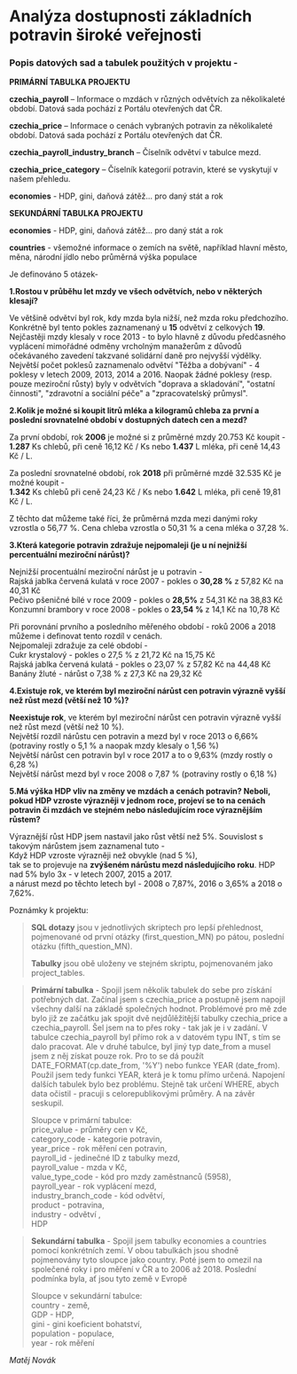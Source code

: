 # Analýza dostupnosti základních potravin široké veřejnosti

 ### Popis datových sad a tabulek použitých v projektu -    
 
   
 **PRIMÁRNÍ TABULKA PROJEKTU**   
   
 **czechia_payroll** – Informace o mzdách v různých odvětvích za několikaleté období. Datová sada pochází z Portálu otevřených dat ČR.      
   
 **czechia_price** – Informace o cenách vybraných potravin za několikaleté období. Datová sada pochází z Portálu otevřených dat ČR.     
   
**czechia_payroll_industry_branch** – Číselník odvětví v tabulce mezd.      
   
**czechia_price_category** – Číselník kategorií potravin, které se vyskytují v našem přehledu.    
  
**economies** - HDP, gini, daňová zátěž... pro daný stát a rok   

**SEKUNDÁRNÍ TABULKA PROJEKTU**  
  
**economies** - HDP, gini, daňová zátěž... pro daný stát a rok   
  
**countries** - všemožné informace o zemích na světě, například hlavní město, měna, národní jídlo nebo průměrná výška populace


	
Je definováno 5 otázek-  
  
**1.Rostou v průběhu let mzdy ve všech odvětvích, nebo v některých klesají?**		
  
 Ve většině odvětví byl rok, kdy mzda byla nižší, než mzda roku předchozího.  
 Konkrétně byl tento pokles zaznamenaný u **15** odvětví z celkových **19**.  
 Nejčastěji mzdy klesaly v roce 2013 - to bylo hlavně z důvodu předčasného vyplácení mimořádné odměny vrcholným manažerům z důvodů očekávaného zavedení takzvané solidární daně pro nejvyšší výdělky.  
 Největší počet poklesů zaznamenalo odvětví "Těžba a dobývaní" - 4 poklesy v letech 2009, 2013, 2014 a 2016. Naopak žádné poklesy (resp. pouze meziroční růsty) byly v odvětvích "doprava a skladování", "ostatní činnosti", "zdravotní a sociální péče" a "zpracovatelský průmysl".
  
**2.Kolik je možné si koupit litrů mléka a kilogramů chleba za první a poslední srovnatelné období v dostupných datech cen a mezd?**		
  
Za první období, rok **2006** je možné si z průměrné mzdy 20.753 Kč koupit -  
**1.287** Ks chlebů, při ceně 16,12 Kč / Ks nebo **1.437** L mléka, při ceně 14,43 Kč / L.  

Za poslední srovnatelné období, rok **2018** při průměrné mzdě 32.535 Kč je možné koupit -  
**1.342** Ks chlebů při ceně 24,23 Kč / Ks nebo **1.642** L mléka, při ceně 19,81 Kč / L. 

Z těchto dat můžeme také říci, že průměrná mzda mezi danými roky vzrostla o 56,77 %. Cena chleba vzrostla o 50,31 % a cena mléka o 37,28 %.
  
**3.Která kategorie potravin zdražuje nejpomaleji (je u ní nejnižší percentuální meziroční nárůst)?**	
  
 Nejnižší procentuální meziroční nárůst je u potravin -  
 Rajská jablka červená kulatá v roce 2007 - pokles o **30,28 %** z 57,82 Kč na 40,31 Kč  
 Pečivo pšeničné bílé v roce 2009 - pokles o **28,5%** z 54,31 Kč na 38,83 Kč  
 Konzumní brambory v roce 2008 - pokles o **23,54 %** z 14,1 Kč na 10,78 Kč   
 
 Při porovnání prvního a posledního měřeného období - roků 2006 a 2018 můžeme i definovat tento rozdíl v cenách.  
 Nejpomaleji zdražuje za celé období -  
 Cukr krystalový - pokles o 27,5 % z 21,72 Kč na 15,75 Kč  
 Rajská jablka červená kulatá - pokles o 23,07 % z 57,82 Kč na 44,48 Kč  
 Banány žluté - nárůst o 7,38 % z 27,3 Kč na 29,32 Kč
  
**4.Existuje rok, ve kterém byl meziroční nárůst cen potravin výrazně vyšší než růst mezd (větší než 10 %)?**  
  
 **Neexistuje rok**, ve kterém byl meziroční nárůst cen potravin výrazně vyšší než růst mezd (větší než 10 %).  
 Největší rozdíl nárůstu cen potravin a mezd byl v roce 2013 o 6,66% (potraviny rostly o 5,1 % a naopak mzdy klesaly o 1,56 %)  
 Největší nárůst cen potravin byl v roce 2017 a to o 9,63% (mzdy rostly o 6,28 %)  
 Největší nárůst mezd byl v roce 2008 o 7,87 % (potraviny rostly o 6,18 %)
  
**5.Má výška HDP vliv na změny ve mzdách a cenách potravin? Neboli, pokud HDP vzroste výrazněji v jednom roce, projeví se to na cenách potravin či mzdách ve stejném nebo následujícím roce výraznějším růstem?**   
  
Výraznější růst HDP jsem nastavil jako růst větší než 5%. Souvislost s takovým nárůstem jsem zaznamenal tuto -    
Když HDP vzroste výrazněji než obvykle (nad 5 %),  
tak se to projevuje na **zvýšeném nárůstu mezd následujícího roku**. HDP nad 5% bylo 3x - v letech 2007, 2015 a 2017.  
 a nárust mezd po těchto letech byl - 2008 o 7,87%, 2016 o 3,65% a 2018 o 7,62%.  
 

 

Poznámky k projektu:    


>**SQL dotazy** jsou v jednotlivých skriptech pro lepší přehlednost, pojmenované od první otázky (first_question_MN) po pátou, poslední otázku (fifth_question_MN).  
>
>**Tabulky** jsou obě uloženy ve stejném skriptu, pojmenovaném jako project_tables.


>**Primární tabulka** - Spojil jsem několik tabulek do sebe pro získání potřebných dat. Začínal jsem s czechia_price a postupně jsem napojil všechny další na základě společných hodnot. Problémové pro mě zde bylo již ze začátku jak spojit dvě nejdůlěžitější tabulky czechia_price a czechia_payroll. Šel jsem na to přes roky - tak jak   je i v zadání. V tabulce czechia_payroll byl přímo rok a v datovém typu INT, s tím se dalo pracovat. Ale v druhé tabulce, byl jiný typ date_from a musel jsem z něj   získat pouze rok. Pro to se dá použít DATE_FORMAT(cp.date_from, '%Y') nebo funkce YEAR (date_from). Použil jsem tedy funkci YEAR, která je k tomu přímo určená. Napojení dalších tabulek bylo bez problému. Stejně tak určení WHERE, abych data očistil - pracuji s celorepublikovými průměry. A na závěr seskupil.   
> 
> Sloupce v primární tabulce:  
>  price_value - průměry cen v Kč,   
>   category_code - kategorie potravin,   
>     year_price - rok měření cen potravin,   
>        payroll_id - jedinečné ID z tabulky mezd,  
>          payroll_value - mzda v Kč,  
>            value_type_code - kód pro mzdy zaměstnanců (5958),   
>               payroll_year - rok vyplácení mezd,  
>                 industry_branch_code - kód odvětví,   
>                    product - potravina,    
>                   industry - odvětví ,  
>                      HDP

  
>**Sekundární tabulka** - Spojil jsem tabulky economies a countries pomocí konkrétních zemí. V obou tabulkách jsou shodně pojmenovány tyto sloupce jako country. Poté jsem to omezil na společené roky i pro měření v ČR a to 2006 až 2018. Poslední podmínka byla, ať jsou tyto země v Evropě
>
>Sloupce v sekundární tabulce:  
>country - země,  
>GDP - HDP,   
>gini - gini koeficient bohatství,   
>population - populace,   
>year - rok měření
 

   
*Matěj Novák*  
